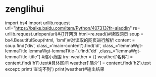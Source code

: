 # zenglihui
import bs4
import urllib.request
url="https://baike.baidu.com/item/Python/407313?fr=aladdin"
re= urllib.request.urlopen(url)#打开网页
html=re.read()#读取网页
soup = bs4.BeautifulSoup(html, 'lxml')#对读取的网页进行解析
content = soup.find('div', class_='main-content').find('dl', class_='lemmaWgt-lemmaTitle lemmaWgt-lemmaTitle-').find('dd' ,class_="lemmaWgt-lemmaTitle-title")
#缩小范围
try:
    weather = {}
    weather['名称'] = content.find('h1').text#具体区间
    weather['简介'] = content.find('h2').text
except:
    print('查询不到')
print(weather)#输出结果
